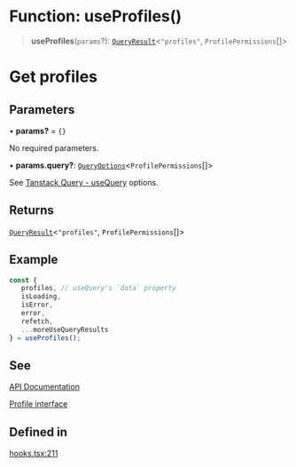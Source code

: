 # Function: useProfiles()

> **useProfiles**(`params`?): [`QueryResult`](/docs/packages/SDK%20React%20Provider/type-aliases/QueryResult.md)\<`"profiles"`, `ProfilePermissions`[]\>

# Get profiles

## Parameters

• **params?** = `{}`

No required parameters.

• **params.query?**: [`QueryOptions`](/docs/packages/SDK%20React%20Provider/type-aliases/QueryOptions.md)\<`ProfilePermissions`[]\>

See [Tanstack Query - useQuery](https://tanstack.com/query/latest/docs/framework/react/reference/useQuery) options.

## Returns

[`QueryResult`](/docs/packages/SDK%20React%20Provider/type-aliases/QueryResult.md)\<`"profiles"`, `ProfilePermissions`[]\>

## Example

```ts
const {
   profiles, // useQuery's `data` property
   isLoading,
   isError,
   error,
   refetch,
   ...moreUseQueryResults
} = useProfiles();
```

## See

[API Documentation](https://monerium.dev/api-docs#operation/profiles)

[Profile interface](/docs/packages/SDK/interfaces/Profile.md)

## Defined in

[hooks.tsx:211](https://github.com/monerium/js-monorepo/blob/main/packages/sdk-react-provider/src/lib/hooks.tsx#L211)
